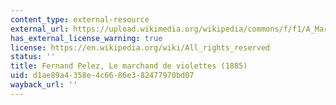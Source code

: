 ```yaml
---
content_type: external-resource
external_url: https://upload.wikimedia.org/wikipedia/commons/f/f1/A_Martyr_or_The_Violette_Merchant_%28c._1885_-_Fernand_Pelez%29.jpg
has_external_license_warning: true
license: https://en.wikipedia.org/wiki/All_rights_reserved
status: ''
title: Fernand Pelez, Le marchand de violettes (1885)
uid: d1ae89a4-358e-4c66-86e3-82477970bd07
wayback_url: ''
---
```

